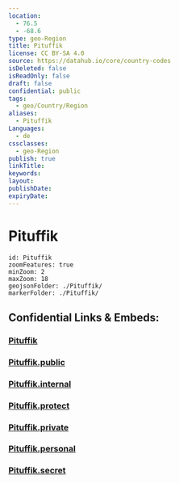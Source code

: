 ```yaml
---
location:
  - 76.5
  - -68.6
type: geo-Region
title: Pituffik
license: CC BY-SA 4.0
source: https://datahub.io/core/country-codes
isDeleted: false
isReadOnly: false
draft: false
confidential: public
tags:
  - geo/Country/Region
aliases:
  - Pituffik
Languages:
  - de
cssclasses:
  - geo-Region
publish: true
linkTitle:
keywords:
layout:
publishDate:
expiryDate:
---
```


# Pituffik

```leaflet
id: Pituffik
zoomFeatures: true 
minZoom: 2 
maxZoom: 18
geojsonFolder: ./Pituffik/
markerFolder: ./Pituffik/
```


## Confidential Links & Embeds: 

### [Pituffik](/_Standards/Earth/Continent/Europe/Europe~North/Greenland/Communities~Greenland/Pituffik.md) 

### [Pituffik.public](/_public/Earth/Continent/Europe/Europe~North/Greenland/Communities~Greenland/Pituffik.public.md) 

### [Pituffik.internal](/_internal/Earth/Continent/Europe/Europe~North/Greenland/Communities~Greenland/Pituffik.internal.md) 

### [Pituffik.protect](/_protect/Earth/Continent/Europe/Europe~North/Greenland/Communities~Greenland/Pituffik.protect.md) 

### [Pituffik.private](/_private/Earth/Continent/Europe/Europe~North/Greenland/Communities~Greenland/Pituffik.private.md) 

### [Pituffik.personal](/_personal/Earth/Continent/Europe/Europe~North/Greenland/Communities~Greenland/Pituffik.personal.md) 

### [Pituffik.secret](/_secret/Earth/Continent/Europe/Europe~North/Greenland/Communities~Greenland/Pituffik.secret.md)

